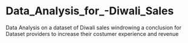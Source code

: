 # Data_Analysis_for_-Diwali_Sales
Data Analysis on a dataset of Diwali sales windrowing a conclusion for Dataset providers to increase their costumer experience and revenue
